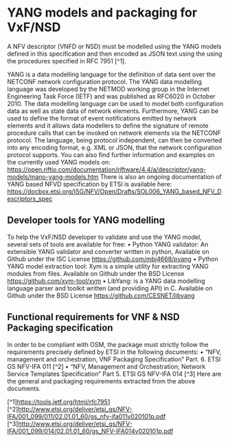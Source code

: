 <!-- TITLE: YANG models and packaging for VxF/NSD -->
<!-- SUBTITLE: Packaging for VxF/NSD	 -->

# YANG models and packaging for VxF/NSD

A NFV descriptor (VNFD or NSD) must be modelled using the YANG models defined in this specification and then encoded as JSON text using the using the procedures specified in RFC 7951 [^1]. 

YANG is a data modelling language for the definition of data sent over the NETCONF network configuration protocol. The YANG data modelling language was developed by the NETMOD working group in the Internet Engineering Task Force (IETF) and was published as RFC6020 in October 2010. 
The data modelling language can be used to model both configuration data as well as state data of network elements. Furthermore, YANG can be used to define the format of event notifications emitted by network elements and it allows data modellers to define the signature of remote procedure calls that can be invoked on network elements via the NETCONF protocol. The language, being protocol independent, can then be converted into any encoding format, e.g. XML or JSON, that the network configuration protocol supports.
You can also find further information and examples on the currently used YANG models on: 
https://open.riftio.com/documentation/riftware/4.4/a/descriptor/yang-models/mano-yang-models.htm 
There is also an ongoing documentation of YANG based NFVD specification by ETSI is available here:
https://docbox.etsi.org/ISG/NFV/Open/Drafts/SOL006_YANG_based_NFV_Descriptors_spec 


## Developer tools for YANG modelling
To help the VxF/NSD developer to validate and use the YANG model, several sets of tools are available for free:
•	Python YANG validator: An extensible YANG validator and converter written in python,
Available on Github under the ISC License https://github.com/mbj4668/pyang 
•	Python YANG model extraction tool: Xym is a simple utility for extracting YANG modules from files.
Available on Github under the BSD License https://github.com/xym-tool/xym 
•	LibYang: is a YANG data modelling language parser and toolkit written (and providing API) in C.
Available on Github under the BSD License https://github.com/CESNET/libyang 


## Functional requirements for VNF & NSD Packaging specification 

In order to be compliant with OSM, the package must strictly follow the requirements precisely defined by ETSI in the following documents: 
•	“NFV, management and orchestration, VNF Packaging Specification” Part. 6. 
ETSI GS NFV-IFA 011 [^2]
•	“NFV, Management and Orchestration; Network Service Templates Specification” Part 5. 
ETSI GS NFV-IFA 014 [^3]
Here are the general and packaging requirements extracted from the above documents. 





[^1]https://tools.ietf.org/html/rfc7951
[^2]http://www.etsi.org/deliver/etsi_gs/NFV-IFA/001_099/011/02.01.01_60/gs_nfv-ifa011v020101p.pdf
[^3]http://www.etsi.org/deliver/etsi_gs/NFV-IFA/001_099/014/02.01.01_60/gs_NFV-IFA014v020101p.pdf
